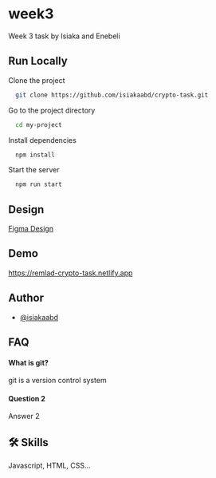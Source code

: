 # week3

Week 3 task by Isiaka and Enebeli

## Run Locally

Clone the project

```bash
  git clone https://github.com/isiakaabd/crypto-task.git
```

Go to the project directory

```bash
  cd my-project
```

Install dependencies

```bash
  npm install
```

Start the server

```bash
  npm run start
```

## Design

[Figma Design](https://www.figma.com/file/TNUU39bIJx9RQOl4w0kSu0/CRAPPO-Free-Cryptocurrency-Website-Community?fuid=1119230491366355678)

## Demo

https://remlad-crypto-task.netlify.app

## Author

- [@isiakaabd](https://www.github.com/isiakaabd)

## FAQ

#### What is git?

git is a version control system

#### Question 2

Answer 2

## 🛠 Skills

Javascript, HTML, CSS...

